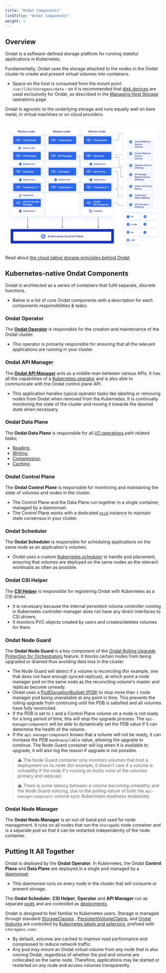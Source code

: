 ```yaml
---
title: "Ondat Components"
linkTitle: "Ondat Components"
weight: 1
---
```


## Overview

Ondat is a software-defined storage platform for running stateful applications in Kubernetes.

Fundamentally, Ondat uses the storage attached to the nodes in the Ondat cluster to create and present virtual volumes into containers.

- Space on the host is consumed from the mount point `/var/lib/storageos/data` - so it is recommended that [disk devices](https://en.wikipedia.org/wiki/Disk_storage) are used exclusively for Ondat, as described in the [Managing Host Storage](/docs/operations/managing-host-storage) operations page.

Ondat is agnostic to the underlying storage and runs equally well on bare metal, in virtual machines or on cloud providers.

![Ondat cluster Components Diagram](/images/docs/concepts/ondat-deployment.png)

Read about [the cloud native storage principles behind Ondat](https://www.ondat.io/platform/platform-overview).

## Kubernetes-native Ondat Components

Ondat is architected as a series of containers that fulfil separate, discrete functions.

- Below is a list of core Ondat components with a description for each components responsibilities & tasks:

### Ondat Operator

The [**Ondat Operator**](https://github.com/storageos/operator) is responsible for the creation and maintenance of the Ondat cluster.

- This operator is primarily responsible for ensuring that all the relevant applications are running in your cluster.

### Ondat API Manager

The [**Ondat API Manager**](https://github.com/storageos/api-manager) acts as a middle-man between various APIs. It has all the capabilities of a [Kubernetes operator](https://kubernetes.io/docs/concepts/extend-kubernetes/operator/) and is also able to communicate with the Ondat control plane API.

- This application handles typical operator tasks like labelling or removing nodes from Ondat when removed from the Kubernetes. It is continually monitoring the state of the cluster and moving it towards the desired state when necessary.

### Ondat Data Plane

The **Ondat Data Plane** is responsible for all [I/O operations](https://en.wikipedia.org/wiki/Input/output) path related tasks;

- [Reading](https://en.wikipedia.org/wiki/Reading_%28computer%29),
- [Writing](https://en.wikipedia.org/wiki/Read%E2%80%93write_memory),
- [Compression](https://en.wikipedia.org/wiki/Data_compression),
- [Caching](https://en.wikipedia.org/wiki/Cache_%28computing%29).

### Ondat Control Plane

The **Ondat Control Plane** is responsible for monitoring and maintaining the state of volumes and nodes in the cluster.

- The Control Plane and the Data Plane run together in a single container, managed by a daemonset.
- The Control Plane works with a dedicated [`etcd`](https://etcd.io/) instance to maintain state consensus in your cluster.

### Ondat Scheduler

The **Ondat Scheduler** is responsible for scheduling applications on the same node as an application's
volumes.

- Ondat uses a custom [Kubernetes scheduler](https://kubernetes.io/docs/concepts/scheduling-eviction/kube-scheduler/) to handle pod placement, ensuring that volumes are deployed on the same nodes as the relevant workloads as often as possible.

### Ondat CSI Helper

The [**CSI Helper**](https://github.com/storageos/external-provisioner) is responsible for registering Ondat with Kubernetes as a CSI driver.

- It is necessary because the internal persistent volume controller running in Kubernetes controller-manager does not have any direct interfaces to CSI drivers.
- It monitors PVC objects created by users and creates/deletes volumes for them.

### Ondat Node Guard

The **Ondat Node Guard** is a key component of the [Ondat Rolling Upgrade Protection for Orchestrators](/docs/concepts/rolling-upgrades/) feature. It blocks certain nodes from being upgraded or drained thus avoiding data loss in the cluster.

- The Node Guard will detect if a volume is reconciling (for example, one that does not have enough synced replicas), at which point a node manager pod on the same node as the reconciling volume's master and replicas become unready.
- Ondat uses a [PodDisruptionBudget (PDB)](https://kubernetes.io/docs/tasks/run-application/configure-pdb/) to stop more than `1` node manager pod being unavailable at any point in time. This prevents the rolling upgrade from continuing until the PDB is satisfied and all volumes have fully reconciled.
- If the PDB is set to `1` and a Control Plane volume on a node is not ready for a long period of time, this will stop the upgrade process. The `api-managercomponent` will be able to dynamically set the PDB value if it can determine the health of the volume.
- If the `api-managercomponent` knows that a volume will not be ready, it can increase the PDB `maxUnavailable` value, allowing the upgrade to continue. The Node Guard container will log when it is available to upgrade, it will also log the reason if upgrade is not possible.

> ⚠️ The Node Guard container only monitors volumes that host a deployment on its node (for example, it doesn’t care if a volume is unhealthy if the node it's running on hosts none of the volumes primary and replicas)

> ⚠️ There is some latency between a volume becoming unhealthy and the Node Guard noticing, due to the polling nature of both the `api-managercomponent` volume sync Kubernetes readiness endpoints)

### Ondat Node Manager

The **Ondat Node Manager** is an out-of-band pod used for node management. It runs on all nodes that run the `StorageOS` node container and is a separate pod so that it can be restarted independently of the node container.

## Putting It All Together

Ondat is deployed by the **Ondat Operator**. In Kubernetes, the Ondat **Control Plane** and **Data Plane** are deployed in a single pod managed by a [daemonset](https://kubernetes.io/docs/concepts/workloads/controllers/daemonset/).

- This daemonset runs on every node in the cluster that will consume or present storage.

The **Ondat Scheduler**, **CSI Helper**, **Operator** and **API Manager** run as separate [pods](https://kubernetes.io/docs/concepts/workloads/pods/) and are controlled as [deployments](https://kubernetes.io/docs/concepts/workloads/controllers/deployment/).

Ondat is designed to feel familiar to Kubernetes users. Storage is managed through standard [StorageClasses](https://kubernetes.io/docs/concepts/storage/storage-classes/) , [PersistentVolumeClaims](https://kubernetes.io/docs/concepts/storage/persistent-volumes/), and [Ondat features](/docs/concepts/labels) are controlled by [Kubernetes labels and selectors](https://kubernetes.io/docs/concepts/overview/working-with-objects/labels/), prefixed with `storageos.com/`.

- By default, volumes are cached to improve read performance and compressed to reduce network traffic.
- Any pod may mount an Ondat virtual volume from any node that is also running Ondat, regardless of whether the pod and volume are collocated on the same node. Therefore, applications may be started or restarted on any node and access volumes transparently.
